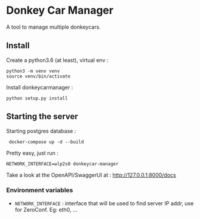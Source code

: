 # Donkey Car Manager

A tool to manage multiple donkeycars.

## Install

Create a python3.6 (at least), virtual env :
```
python3 -m venv venv
source venv/bin/activate
```

Install donkeycarmanager :
```
python setup.py install
```

## Starting the server

Starting postgres database :
```
 docker-compose up -d --build
```

Pretty easy, just run :
```
NETWORK_INTERFACE=wlp2s0 donkeycar-manager
```

Take a look at the OpenAPI/SwaggerUI at : http://127.0.0.1:8000/docs

### Environment variables

* `NETWORK_INTERFACE` : interface that will be used to find server IP addr, use for ZeroConf. Eg: eth0, ...
